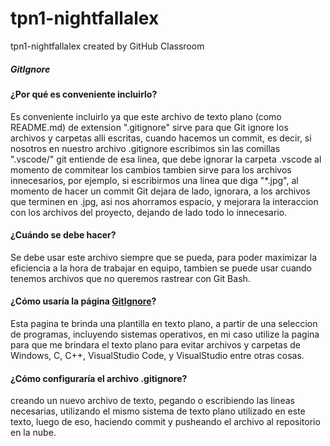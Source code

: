 # tpn1-nightfallalex
tpn1-nightfallalex created by GitHub Classroom

##### GitIgnore

#### ¿Por qué es conveniente incluirlo?

Es conveniente incluirlo ya que este archivo de texto plano (como README.md) de extension ".gitignore" sirve para que Git ignore
los archivos y carpetas alli escritas, cuando hacemos un commit, es decir, si nosotros en nuestro archivo .gitignore escribimos
sin las comillas ".vscode/" git entiende de esa linea, que debe ignorar la carpeta .vscode al momento de commitear los cambios
tambien sirve para los archivos innecesarios, por ejemplo, si escribirmos una linea que diga "*.jpg", al momento de hacer un commit
Git dejara de lado, ignorara, a los archivos que terminen en .jpg, asi nos ahorramos espacio, y mejorara la interaccion con los archivos
del proyecto, dejando de lado todo lo innecesario.

#### ¿Cuándo se debe hacer?

Se debe usar este archivo siempre que se pueda, para poder maximizar la eficiencia a la hora de trabajar en equipo, tambien se puede usar
cuando tenemos archivos que no queremos rastrear con Git Bash.

#### ¿Cómo usaría la página [GitIgnore](https://www.gitignore.io/)? 

Esta pagina te brinda una plantilla en texto plano, a partir de una seleccion de programas, incluyendo sistemas operativos, en mi caso
utilize la pagina para que me brindara el texto plano para evitar archivos y carpetas de Windows, C, C++, VisualStudio Code, y VisualStudio
entre otras cosas.

####  ¿Cómo configuraría el archivo .gitignore?

creando un nuevo archivo de texto, pegando o escribiendo las lineas necesarias, utilizando el mismo sistema de texto plano utilizado en 
este texto, luego de eso, haciendo commit y pusheando el archivo al repositorio en la nube.
